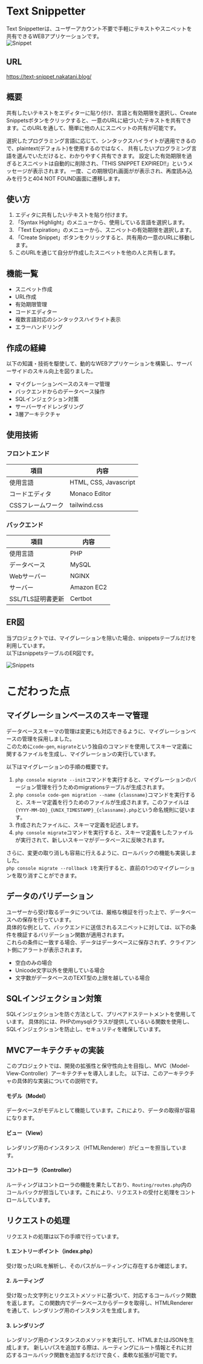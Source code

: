 # Text Snippetter
Text Snippetterは、ユーザーアカウント不要で手軽にテキストやスニペットを共有できるWEBアプリケーションです。  
![Snippet](https://github.com/m0rio0818/Text-Snippet-Sharing-Service/assets/72071848/75b189ff-541f-4bb3-a20f-b89fbc5e9c86)


## URL
https://text-snippet.nakatani.blog/


## 概要
共有したいテキストをエディターに貼り付け、言語と有効期限を選択し、Create Snippetsボタンをクリックすると、一意のURLに紐づいたテキストを共有できます。このURLを通して、簡単に他の人にスニペットの共有が可能です。

選択したプログラミング言語に応じて、シンタックスハイライトが適用できるので、plaintext(デフォルト)を使用するのではなく、
共有したいプログラミング言語を選んでいただけると、わかりやすく共有できます。
設定した有効期限を過ぎるとスニペットは自動的に削除され、「THIS SNIPPET EXPIRED!!」というメッセージが表示されます。
一度、この期限切れ画面がが表示され、再度読み込みを行うと404 NOT FOUND画面に遷移します。

## 使い方
1. エディタに共有したいテキストを貼り付けます。
2. 「Syntax Highlight」のメニューから、使用している言語を選択します。
3. 「Text Expiration」のメニューから、スニペットの有効期限を選択します。
4. 「Create Snippet」ボタンをクリックすると、共有用の一意のURLに移動します。
5. このURLを通じて自分が作成したスニペットを他の人と共有します。

## 機能一覧
- スニペット作成
- URL作成
- 有効期限管理
- コードエディター
- 複数言語対応のシンタックスハイライト表示
- エラーハンドリング

## 作成の経緯
以下の知識・技術を駆使して、動的なWEBアプリケーションを構築し、サーバーサイドのスキル向上を図りました。

- マイグレーションベースのスキーマ管理
- バックエンドからのデータベース操作
- SQLインジェクション対策
- サーバーサイドレンダリング
- 3層アーキテクチャ


## 使用技術

### フロントエンド
| 項目              | 内容                   |
|-------------------|------------------------|
| 使用言語          | HTML, CSS, Javascript  |
| コードエディタ    | Monaco Editor          |
| CSSフレームワーク | tailwind.css |

### バックエンド
| 項目              | 内容                   |
|-------------------|------------------------|
| 使用言語          | PHP                    |
| データベース      | MySQL                  |
| Webサーバー       | NGINX                  |
| サーバー          | Amazon EC2             |
| SSL/TLS証明書更新 | Certbot                |


## ER図
当プロジェクトでは、マイグレーションを除いた場合、snippetsテーブルだけを利用しています。  
以下はsnippetsテーブルのER図です。

![Snippets](https://github.com/m0rio0818/Text-Snippet-Sharing-Service/assets/72071848/0166a860-8fa1-4dc7-84b5-7602e0bf4227)


# こだわった点
## マイグレーションベースのスキーマ管理
データベーススキーマの管理は変更にも対応できるように、マイグレーションベースの管理を採用しました。  
このために```code-gen```, ```migrate```という独自のコマンドを使用してスキーマ定義に関するファイルを生成し、マイグレーションの実行しています。  

以下はマイグレーションの手順の概要です。

1. ```php console migrate --init```コマンドを実行すると、マイグレーションのバージョン管理を行うためのmigrationsテーブルが生成されます。
2. ```php console code-gen migration --name {classname}```コマンドを実行すると、スキーマ定義を行うためのファイルが生成されます。このファイルは ```{YYYY-MM-DD}_{UNIX_TIMESTAMP}_{classname}.php```という命名規則に従います。
3. 作成されたファイルに、スキーマ定義を記述します。
4. ```php console migrate```コマンドを実行すると、スキーマ定義をしたファイルが実行されて、新しいスキーマがデータベースに反映されます。  

さらに、変更の取り消しも容易に行えるように、ロールバックの機能も実装しました。  
```php console migrate --rollback 1```を実行すると、直前の1つのマイグレーションを取り消すことができます。  

## データのバリデーション
ユーザーから受け取るデータについては、厳格な検証を行った上で、データベースへの保存を行っています。  
具体的な例として、バックエンドに送信されるスニペットに対しては、以下の条件を検証するバリデーション関数が適用されます。  
これらの条件に一致する場合、データはデータベースに保存されず、クライアント側にアラートが表示されます。
- 空白のみの場合
- Unicode文字以外を使用している場合
- 文字数がデータベースのTEXT型の上限を越している場合


## SQLインジェクション対策
SQLインジェクションを防ぐ方法として、プリペアドステートメントを使用しています。
具体的には、PHPのmysqliクラスが提供しているいる関数を使用し、SQLインジェクションを防止し、セキュリティを確保しています。

## MVCアーキテクチャの実装
このプロジェクトでは、開発の拡張性と保守性向上を目指し、MVC（Model-View-Controller）アーキテクチャを導入しました。
以下は、このアーキテクチャの具体的な実装についての説明です。  

#### モデル（Model）
データベースがモデルとして機能しています。これにより、データの取得が容易になります。

#### ビュー（View）
レンダリング用のインスタンス（HTMLRenderer）がビューを担当しています。

#### コントローラ（Controller）
ルーティングはコントローラの機能を果たしており、```Routing/routes.php```内のコールバックが担当しています。これにより、リクエストの受付と処理をコントロールしています。

## リクエストの処理
リクエストの処理は以下の手順で行っています。

#### 1. エントリーポイント（index.php）
受け取ったURLを解析し、そのパスがルーティングに存在するか確認します。

#### 2. ルーティング
受け取った文字列とリクエストメソッドに基づいて、対応するコールバック関数を返します。
この関数内でデータベースからデータを取得し、HTMLRendererを通して、レンダリング用のインスタンスを生成します。

#### 3. レンダリング
レンダリング用のインスタンスのメソッドを実行して、HTMLまたはJSONを生成します。
新しいパスを追加する際は、ルーティングにルート情報とそれに対応するコールバック関数を追加するだけで良く、柔軟な拡張が可能です。